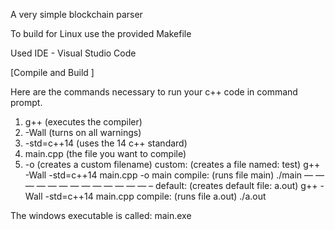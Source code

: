 A very simple blockchain parser


To build for Linux use the provided Makefile

Used IDE - Visual Studio Code 

[Compile and Build ]

Here are the commands necessary to run your c++ code in command prompt.
1. g++ (executes the compiler)
2. -Wall (turns on all warnings)
3. -std=c++14 (uses the 14 c++ standard)
4. main.cpp (the file you want to compile)
5. -o <filename> (creates a custom filename)
custom: (creates a file named: test)
g++ -Wall -std=c++14 main.cpp -o main
compile: (runs file main)
./main
— — — — — — — — — — — — — –
default: (creates default file: a.out)
g++ -Wall -std=c++14 main.cpp 
compile: (runs file a.out)
./a.out

The windows executable is called: 
main.exe

